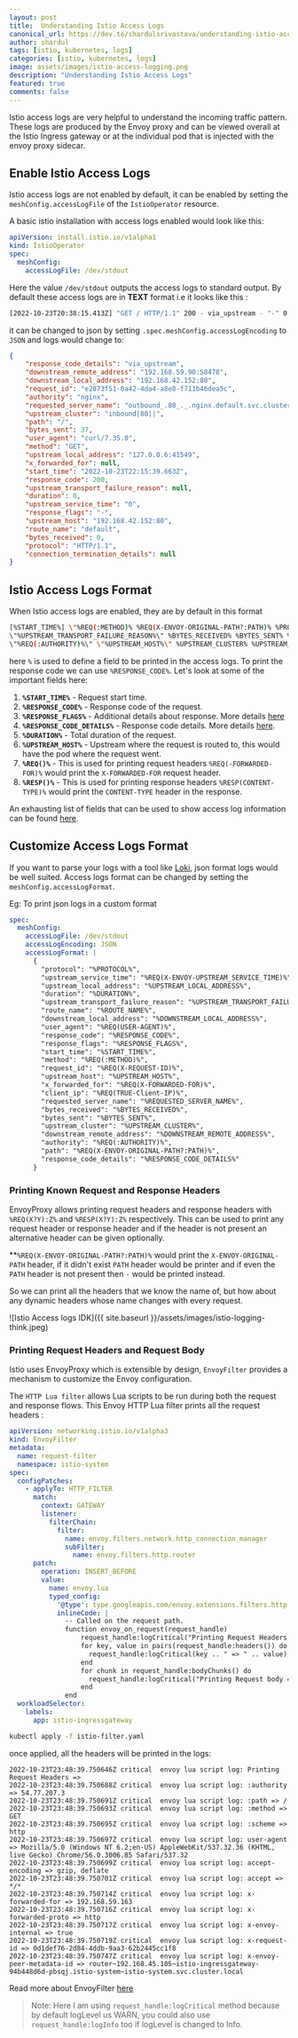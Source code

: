 ```yaml
---
layout: post
title:  Understanding Istio Access Logs
canonical_url: https://dev.to/shardulsrivastava/understanding-istio-access-logs-2k5o
author: shardul
tags: [istio, kubernetes, logs]
categories: [istio, kubernetes, logs]
image: assets/images/istio-access-logging.png
description: "Understanding Istio Access Logs"
featured: true
comments: false
---
```

Istio access logs are very helpful to understand the incoming traffic pattern. These logs are produced by the Envoy proxy and can be viewed overall at the Istio Ingress gateway or at the individual pod that is injected with the envoy proxy sidecar.

## Enable Istio Access Logs

Istio access logs are not enabled by default, it can be enabled by setting the `meshConfig.accessLogFile` of the `IstioOperator` resource.

A basic istio installation with access logs enabled would look like this:

```yaml
apiVersion: install.istio.io/v1alpha1
kind: IstioOperator
spec:
  meshConfig:
    accessLogFile: /dev/stdout
``` 

Here the value `/dev/stdout` outputs the access logs to standard output. By default these access logs are in **TEXT** format i.e it looks like this :

```bash
[2022-10-23T20:38:15.413Z] "GET / HTTP/1.1" 200 - via_upstream - "-" 0 37 0 0 "-" "curl/7.35.0" "3ce3e159-9dba-4617-9e85-feb1106a682c" "nginx" "192.168.42.152:80" inbound|80|| 127.0.0.6:52375 192.168.42.152:80 192.168.59.90:34854 outbound_.80_._.nginx.default.svc.cluster.local default
``` 

it can be changed to json by setting `.spec.meshConfig.accessLogEncoding` to `JSON` and logs would change to:

```json
{
    "response_code_details": "via_upstream",
    "downstream_remote_address": "192.168.59.90:58478",
    "downstream_local_address": "192.168.42.152:80",
    "request_id": "e2873f51-0a42-4da4-a8e8-f711b46dea5c",
    "authority": "nginx",
    "requested_server_name": "outbound_.80_._.nginx.default.svc.cluster.local",
    "upstream_cluster": "inbound|80||",
    "path": "/",
    "bytes_sent": 37,
    "user_agent": "curl/7.35.0",
    "method": "GET",
    "upstream_local_address": "127.0.0.6:41549",
    "x_forwarded_for": null,
    "start_time": "2022-10-23T22:15:39.663Z",
    "response_code": 200,
    "upstream_transport_failure_reason": null,
    "duration": 0,
    "upstream_service_time": "0",
    "response_flags": "-",
    "upstream_host": "192.168.42.152:80",
    "route_name": "default",
    "bytes_received": 0,
    "protocol": "HTTP/1.1",
    "connection_termination_details": null
}
```

<!-- TO-DO: A Helm chart-based installation access logs  --> 

## Istio Access Logs Format
When Istio access logs are enabled, they are by default in this format

```bash
[%START_TIME%] \"%REQ(:METHOD)% %REQ(X-ENVOY-ORIGINAL-PATH?:PATH)% %PROTOCOL%\" %RESPONSE_CODE% %RESPONSE_FLAGS% %RESPONSE_CODE_DETAILS% %CONNECTION_TERMINATION_DETAILS%
\"%UPSTREAM_TRANSPORT_FAILURE_REASON%\" %BYTES_RECEIVED% %BYTES_SENT% %DURATION% %RESP(X-ENVOY-UPSTREAM-SERVICE-TIME)% \"%REQ(X-FORWARDED-FOR)%\" \"%REQ(USER-AGENT)%\" \"%REQ(X-REQUEST-ID)%\"
\"%REQ(:AUTHORITY)%\" \"%UPSTREAM_HOST%\" %UPSTREAM_CLUSTER% %UPSTREAM_LOCAL_ADDRESS% %DOWNSTREAM_LOCAL_ADDRESS% %DOWNSTREAM_REMOTE_ADDRESS% %REQUESTED_SERVER_NAME% %ROUTE_NAME%\n
```

here `%` is used to define a field to be printed in the access logs. To print the response code we can use `%RESPONSE_CODE%`. Let's look at some of the important fields here:

1. **`%START_TIME%`**  - Request start time.
2. **`%RESPONSE_CODE%`** - Response code of the request.
3. **`%RESPONSE_FLAGS%`** - Additional details about response.  More details [here](https://www.envoyproxy.io/docs/envoy/latest/configuration/observability/access_log/usage#command-operators:~:text=typed%20JSON%20logs.-,%25RESPONSE_FLAGS%25,-Additional%20details%20about)
4. **`%RESPONSE_CODE_DETAILS%`** - Response code details. More details [here](https://www.envoyproxy.io/docs/envoy/latest/configuration/http/http_conn_man/response_code_details#response-code-details).
5. **`%DURATION%`** - Total duration of the request.
6. **`%UPSTREAM_HOST%`** - Upstream where the request is routed to, this would have the pod where the request went. 
7. **`%REQ()%`** - This is used for printing request headers `%REQ(-FORWARDED-FOR)%` would print the `X-FORWARDED-FOR` request header.
8. **`%RESP()%`** - This is used for printing response headers `%RESP(CONTENT-TYPE)%` would print the `CONTENT-TYPE` header in the response.

An exhausting list of fields that can be used to show access log information can be found [here](https://www.envoyproxy.io/docs/envoy/latest/configuration/observability/access_log/usage#command-operators). 

## Customize Access Logs Format
If you want to parse your logs with a tool like [Loki](https://grafana.com/oss/loki/), json format logs would be well suited. Access logs format can be changed by setting the `meshConfig.accessLogFormat`. 

Eg: To print json logs in a custom format

```yaml
spec:
  meshConfig:
    accessLogFile: /dev/stdout
    accessLogEncoding: JSON
    accessLogFormat: |
      {
        "protocol": "%PROTOCOL%",
        "upstream_service_time": "%REQ(X-ENVOY-UPSTREAM_SERVICE_TIME)%",
        "upstream_local_address": "%UPSTREAM_LOCAL_ADDRESS%",
        "duration": "%DURATION%",
        "upstream_transport_failure_reason": "%UPSTREAM_TRANSPORT_FAILURE_REASON%",
        "route_name": "%ROUTE_NAME%",
        "downstream_local_address": "%DOWNSTREAM_LOCAL_ADDRESS%",
        "user_agent": "%REQ(USER-AGENT)%",
        "response_code": "%RESPONSE_CODE%",
        "response_flags": "%RESPONSE_FLAGS%",
        "start_time": "%START_TIME%",
        "method": "%REQ(:METHOD)%",
        "request_id": "%REQ(X-REQUEST-ID)%",
        "upstream_host": "%UPSTREAM_HOST%",
        "x_forwarded_for": "%REQ(X-FORWARDED-FOR)%",
        "client_ip": "%REQ(TRUE-Client-IP)%",
        "requested_server_name": "%REQUESTED_SERVER_NAME%",
        "bytes_received": "%BYTES_RECEIVED%",
        "bytes_sent": "%BYTES_SENT%",
        "upstream_cluster": "%UPSTREAM_CLUSTER%",
        "downstream_remote_address": "%DOWNSTREAM_REMOTE_ADDRESS%",
        "authority": "%REQ(:AUTHORITY)%",
        "path": "%REQ(X-ENVOY-ORIGINAL-PATH?:PATH)%",
        "response_code_details": "%RESPONSE_CODE_DETAILS%"
      }
```

### Printing Known Request and Response Headers
EnvoyProxy allows printing request headers and response headers with `%REQ(X?Y):Z%` and `%RESP(X?Y):Z%` respectively. This can be used to print any request header or response header and if the header is not present an alternative header can be given optionally.

**`%REQ(X-ENVOY-ORIGINAL-PATH?:PATH)%` would print the `X-ENVOY-ORIGINAL-PATH` header, if it didn't exist `PATH` header would be printer and if even the `PATH` header is not present then `-` would be printed instead.

So we can print all the headers that we know the name of, but how about any dynamic headers whose name changes with every request.

![Istio Access logs IDK]({{ site.baseurl }}/assets/images/istio-logging-think.jpeg)

### Printing Request Headers and Request Body

Istio uses EnvoyProxy which is extensible by design, `EnvoyFilter` provides a mechanism to customize the Envoy configuration. 

The `HTTP Lua filter` allows Lua scripts to be run during both the request and response flows. This Envoy HTTP Lua filter prints all the request headers :


```yaml
apiVersion: networking.istio.io/v1alpha3
kind: EnvoyFilter
metadata:
  name: request-filter
  namespace: istio-system
spec:
  configPatches:
    - applyTo: HTTP_FILTER
      match:
        context: GATEWAY
        listener:
          filterChain:
            filter:
              name: envoy.filters.network.http_connection_manager
              subFilter:
                name: envoy.filters.http.router
      patch:
        operation: INSERT_BEFORE
        value:
          name: envoy.lua
          typed_config:
            '@type': type.googleapis.com/envoy.extensions.filters.http.lua.v3.Lua
            inlineCode: |
              -- Called on the request path.
              function envoy_on_request(request_handle)
                  request_handle:logCritical("Printing Request Headers => ")
                  for key, value in pairs(request_handle:headers()) do
                    request_handle:logCritical(key .. " => " .. value)
                  end
                  for chunk in request_handle:bodyChunks() do
                    request_handle:logCritical("Printing Request body => " .. chunk:getBytes(0, chunk:length()))
                  end
              end
  workloadSelector:
    labels:
      app: istio-ingressgateway
```

```bash
kubectl apply -f istio-filter.yaml
```

once applied, all the headers will be printed in the logs:

```
2022-10-23T23:48:39.750646Z critical  envoy lua script log: Printing Request Headers => 
2022-10-23T23:48:39.750688Z critical  envoy lua script log: :authority => 54.77.207.3
2022-10-23T23:48:39.750691Z critical  envoy lua script log: :path => /
2022-10-23T23:48:39.750693Z critical  envoy lua script log: :method => GET
2022-10-23T23:48:39.750695Z critical  envoy lua script log: :scheme => http
2022-10-23T23:48:39.750697Z critical  envoy lua script log: user-agent => Mozilla/5.0 (Windows NT 6.2;en-US) AppleWebKit/537.32.36 (KHTML, live Gecko) Chrome/56.0.3006.85 Safari/537.32
2022-10-23T23:48:39.750699Z critical  envoy lua script log: accept-encoding => gzip, deflate
2022-10-23T23:48:39.750701Z critical  envoy lua script log: accept => */*
2022-10-23T23:48:39.750714Z critical  envoy lua script log: x-forwarded-for => 192.168.59.163
2022-10-23T23:48:39.750716Z critical  envoy lua script log: x-forwarded-proto => http
2022-10-23T23:48:39.750717Z critical  envoy lua script log: x-envoy-internal => true
2022-10-23T23:48:39.750719Z critical  envoy lua script log: x-request-id => 0d1def76-2d84-4ddb-9aa3-62b2445cc1f8
2022-10-23T23:48:39.750747Z critical  envoy lua script log: x-envoy-peer-metadata-id => router~192.168.45.105~istio-ingressgateway-94b448d6d-pbsqj.istio-system~istio-system.svc.cluster.local

```

Read more about EnvoyFilter [here](https://istio.io/latest/docs/reference/config/networking/envoy-filter/)

> Note: Here I am using `request_handle:logCritical` method because by default logLevel us WARN, you could also use `request_handle:logInfo` too if logLevel is changed to Info.
